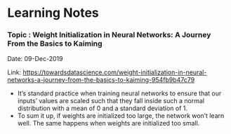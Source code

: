 # Learning Notes

### Topic :  Weight Initialization in Neural Networks: A Journey From the Basics to Kaiming

Date: 09-Dec-2019

Link: https://towardsdatascience.com/weight-initialization-in-neural-networks-a-journey-from-the-basics-to-kaiming-954fb9b47c79

- It’s standard practice when training neural networks to ensure that our inputs’ values are scaled such that they fall inside such a normal distribution with a mean of 0 and a standard deviation of 1.
- To sum it up, if weights are initialized too large, the network won’t learn well. The same happens when weights are initialized too small.